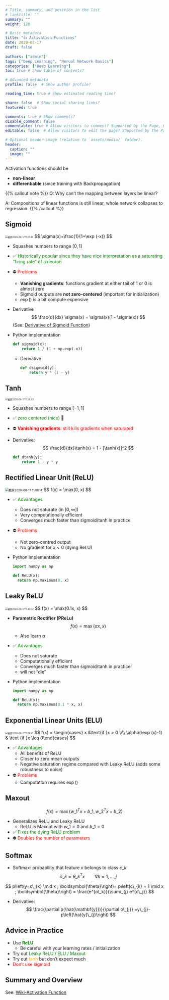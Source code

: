 ```yaml
---
# Title, summary, and position in the list
# linktitle: ""
summary: ""
weight: 120

# Basic metadata
title: "👍 Activation Functions"
date: 2020-08-17
draft: false
 
authors: ["admin"]
tags: ["Deep Learning", "Nerual Network Basics"]
categories: ["Deep Learning"]
toc: true # Show table of contents?

# Advanced metadata
profile: false  # Show author profile?

reading_time: true # Show estimated reading time?

share: false  # Show social sharing links?
featured: true

comments: true # Show comments?
disable_comment: false
commentable: true # Allow visitors to comment? Supported by the Page, Post, and Docs content types.
editable: false  # Allow visitors to edit the page? Supported by the Page, Post, and Docs content types.

# Optional header image (relative to `assets/media/` folder).
header:
  caption: ""
  image: ""
---
```


Activation functions should be 

- **non-linear**
- **differentiable** (since training with Backpropagation)

{{% callout note %}}
Q: Why can’t the mapping between layers be linear?

A: Compositions of linear functions is still linear, whole network collapses to regression.
{{% /callout %}}

## Sigmoid

<img src="https://raw.githubusercontent.com/EckoTan0804/upic-repo/master/uPic/截屏2020-08-17%2011.07.47.png" alt="截屏2020-08-17 11.07.47" style="zoom:50%;" />
$$
\sigma(x)=\frac{1}{1+\exp (-x)}
$$

- Squashes numbers to range $[0,1]$

- ✅ <span style="color:green">Historically popular since they have nice interpretation as a saturating “firing rate” of a neuron</span>

- ⛔️ <span style="color:red">Problems</span>

  - **Vanishing gradients**: functions gradient at either tail of $1$ or $0$ is almost zero
  - Sigmoid outputs are **not zero-centered** (important for initialization)
  - $\exp()$ is a bit compute expensive

- Derivative
  $$
  \frac{d}{dx} \sigma(x) = \sigma(x)(1 - \sigma(x))
  $$
  (See: [Derivative of Sigmoid Function](https://math.stackexchange.com/questions/78575/derivative-of-sigmoid-function-sigma-x-frac11e-x))

- Python implementation

  ```python
  def sigmoid(x):
      return 1 / (1 + np.exp(-x))
  ```

  - Derivative

    ```python
    def dsigmoid(y):
        return y * (1 - y)
    ```

## Tanh

<img src="https://raw.githubusercontent.com/EckoTan0804/upic-repo/master/uPic/截屏2020-08-17%2011.08.03.png" alt="截屏2020-08-17 11.08.03" style="zoom:50%;" />

- Squashes numbers to range $[-1,1]$

- ✅ <span style="color:green">zero centered (nice)</span> :clap:
- ⛔️ <span style="color:red">**Vanishing gradients**: still kills gradients when saturated</span>

- Derivative:
  $$
  \frac{d}{dx}\tanh(x) = 1 - [\tanh(x)]^2
  $$

  ```python
  def dtanh(y):
      return 1 - y * y
  ```

## Rectified Linear Unit (ReLU)

<img src="https://raw.githubusercontent.com/EckoTan0804/upic-repo/master/uPic/截屏2020-08-17%2011.08.14.png" alt="截屏2020-08-17 11.08.14" style="zoom: 67%;" />
$$
f(x) = \max(0, x)
$$

- ✅ <span style="color:green">Advantages</span>
  - Does not saturate (in $[0, \infty]$)
  - Very computationally efficient
  - Converges much faster than sigmoid/tanh in practice

- ⛔️ <span style="color:red">Problems</span>

  - Not zero-centred output
  - No gradient for $x < 0$ (dying ReLU)

- Python implementation

  ```python
  import numpy as np
  
  def ReLU(x):
  	return np.maximum(0, x)
  ```

  

## Leaky ReLU

<img src="https://raw.githubusercontent.com/EckoTan0804/upic-repo/master/uPic/截屏2020-08-17%2011.40.32.png" alt="截屏2020-08-17 11.40.32" style="zoom:50%;" />
$$
f(x) = \max(0.1x, x)
$$

- **Parametric Rectifier (PReLu)**
  $$
  f(x) = \max(\alpha x, x)
  $$

  - Also learn $\alpha$

- ✅ <span style="color:green">Advantages</span>

  - Does not saturate
  - Computationally efficient
  - Converges much faster than sigmoid/tanh in practice!
  - will not “die”

- Python implementation

  ```python
  import numpy as np
  
  def ReLU(x):
  	return np.maximum(0.1 * x, x)
  ```

## Exponential Linear Units (ELU)

<img src="https://raw.githubusercontent.com/EckoTan0804/upic-repo/master/uPic/截屏2020-08-17 11.08.41.png" alt="截屏2020-08-17 11.08.41" style="zoom: 50%;" />
$$
f(x) = \begin{cases} x &\text{if }x > 0 \\\\
\alpha(\exp (x)-1) & \text {if }x \leq 0\end{cases}
$$

- ✅ <span style="color:green">Advantages</span>
  - All benefits of ReLU
  - Closer to zero mean outputs
  - Negative saturation regime compared with Leaky ReLU (adds some robustness to noise)
- ⛔️ <span style="color:red">Problems</span>
  - Computation requires $\exp()$

## Maxout

$$
f(x) = \max \left(w\_{1}^{T} x+b\_{1}, w\_{2}^{T} x+b\_{2}\right)
$$

- Generalizes ReLU and Leaky ReLU
  - ReLU is Maxout with $w\_1 =0$ and $b\_1 = 0$
- ✅ <span style="color:green">Fixes the dying ReLU problem</span>
- ⛔️ <span style="color:red">Doubles the number of parameters</span>

## Softmax

- Softmax: probability that feature $x$ belongs to class $c\_k$
  $$
  o\_k = \theta\_k^Tx \qquad \forall k = 1, \dots, j
  $$

$$
p\left(y=c\_{k} \mid x ; \boldsymbol{\theta}\right)= p\left(c\_{k} = 1 \mid x ; \boldsymbol{\theta}\right) = \frac{e^{o\_k}}{\sum\_{j} e^{o\_j}}
$$

- Derivative:
  $$
  \frac{\partial p(\hat{\mathbf{y}})}{\partial o\_{j}} =y\_{j}-p\left(\hat{y}\_{j}\right)
  $$

## Advice in Practice

- Use <span style="color:green">**ReLU**</span>
  - Be careful with your learning rates / initialization
- Try out <span style="color:green">Leaky ReLU / ELU / Maxout</span>
- Try out <span style="color:orange">tanh</span> but don’t expect much
- <span style="color:red">Don’t use sigmoid</span>

## Summary and Overview

See: [Wiki-Activation Function](https://en.wikipedia.org/wiki/Activation_function)

